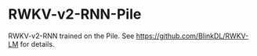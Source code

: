 # RWKV-v2-RNN-Pile
RWKV-v2-RNN trained on the Pile. See https://github.com/BlinkDL/RWKV-LM for details.
